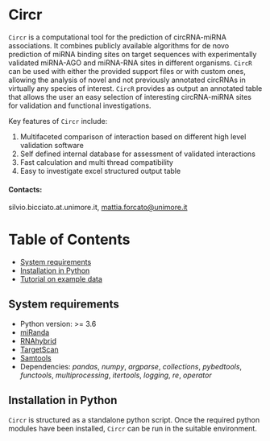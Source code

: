 # Circr

`Circr` is a computational tool for the prediction of circRNA-miRNA associations. It combines publicly available algorithms for de novo prediction of miRNA binding sites on target sequences with experimentally validated miRNA-AGO and miRNA-RNA sites in different organisms. `CircR` can be used with either the provided support files or with custom ones, allowing the analysis of novel and not previously annotated circRNAs in virtually any species of interest. `CircR` provides as output an annotated table that allows the user an easy selection of interesting circRNA-miRNA sites for validation and functional investigations.

Key features of `Circr` include:
1. Multifaceted comparison of interaction based on different high level validation software
2. Self defined internal database for assessment of validated interactions
3. Fast calculation and multi thread compatibility
4. Easy to investigate excel structured output table

 #### Contacts:
 silvio.bicciato.at.unimore.it,  mattia.forcato@unimore.it

 # Table of Contents

 - [System requirements](https://github.com/bicciatolab/CircR#System-requirements)
 - [Installation in Python](https://github.com/bicciatolab/CircR#installation-in-r)
 - [Tutorial on example data](https://raw.githack.com/bicciatolab/CircR/main/docs/CircR_tutorial.html)

 ## System requirements

 * Python version: >= 3.6
 * [miRanda](http://cbio.mskcc.org/miRNA2003/miranda.html)
 * [RNAhybrid](https://bibiserv.cebitec.uni-bielefeld.de/download/tools/rnahybrid.html)
 * [TargetScan](http://www.targetscan.org/vert_80/)
 * [Samtools](http://www.htslib.org/)
 * Dependencies: *pandas*, *numpy*, *argparse*, *collections*, *pybedtools*, *functools*, *multiprocessing*,
 *itertools*, *logging*, *re*, *operator*

 ## Installation in Python

 `Circr` is structured as a standalone python script. Once the required python modules have been installed,
 `Circr` can be run in the suitable environment.
